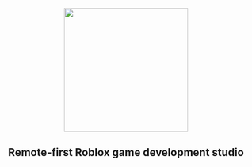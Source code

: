 <div align="center">
	<picture>
		<source media="(prefers-color-scheme: dark)" srcset="https://i.imgur.com/L6caRLj.png" width = "250" height = "250">
		<source media="(prefers-color-scheme: light)" srcset="https://i.imgur.com/6X5JieM.png" width = "250" height = "250">
		<img src="https://i.imgur.com/6X5JieM.png" width = "250" height = "250">
	</picture>

  ## Remote-first Roblox game development studio
</div>
